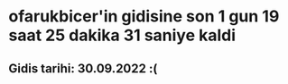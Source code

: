 # ofarukbicer'in gidisine son 1 gun 19 saat 25 dakika 31 saniye kaldi

## Gidis tarihi: 30.09.2022 :(